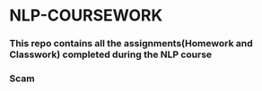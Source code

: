 # NLP-COURSEWORK
### This repo contains all the assignments(Homework and Classwork) completed during the NLP course
### Scam
